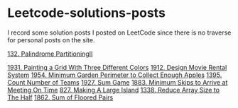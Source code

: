 # Leetcode-solutions-posts
I record some solution posts I posted on LeetCode since there is no traverse for personal posts on the site.

[132. Palindrome PartitioningII](https://leetcode.com/problems/palindrome-partitioning-ii/discuss/1388676/C%2B%2B-intuitive-solution-expand-around-the-center-%2B-DP-O(n2))

[1931. Painting a Grid With Three Different Colors](https://leetcode.com/problems/painting-a-grid-with-three-different-colors/discuss/1333442/c-precompute-valid-pairsdp-beats-100-32ms67mb)
[1912. Design Movie Rental System](https://leetcode.com/problems/design-movie-rental-system/discuss/1300431/c-beats-100-timememory-cleaneasy)
[1954. Minimum Garden Perimeter to Collect Enough Apples](https://leetcode.com/problems/minimum-garden-perimeter-to-collect-enough-apples/discuss/1375422/golang-precomputebinary-search)
[1395. Count Number of Teams](https://leetcode.com/problems/count-number-of-teams/discuss/1381836/C%2B%2B-DP%2Bbinary-indexed-tree-O(nlogn))
[1927. Sum Game](https://leetcode.com/problems/sum-game/discuss/1329006/c-greedy)
[1883. Minimum Skips to Arrive at Meeting On Time](https://leetcode.com/problems/minimum-skips-to-arrive-at-meeting-on-time/discuss/1240727/c-1d-dp-with-bottom-up-beats-100-36ms85mb-cleanconcise)
[827. Making A Large Island](https://leetcode.com/problems/making-a-large-island/discuss/1377605/c-make-union-find-o1-total-omn)
[1338. Reduce Array Size to The Half](https://leetcode.com/problems/reduce-array-size-to-the-half/discuss/1320143/c-beats100-on-68ms)
[1862. Sum of Floored Pairs](https://leetcode.com/problems/sum-of-floored-pairs/discuss/1210067/binary-search-with-explanation)
[]()
[]()
[]()
[]()
[]()
[]()
[]()
[]()
[]()
[]()
[]()
[]()
[]()
[]()
[]()
